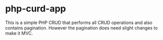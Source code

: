# php-curd-app
This is a simple PHP CRUD that performs all CRUD operations and also contains pagination. However the pagination does need slight changes to make it MVC.
